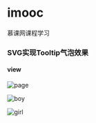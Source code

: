 # imooc
慕课网课程学习

### SVG实现Tooltip气泡效果

#### view

![page](http://oigrj4b52.bkt.clouddn.com/image/github/imooc/svg%E5%AE%9E%E7%8E%B0tooltip%E6%B0%94%E6%B3%A1/page.png)

![boy](http://oigrj4b52.bkt.clouddn.com/image/github/imooc/svg%E5%AE%9E%E7%8E%B0tooltip%E6%B0%94%E6%B3%A1/boy.jpeg)

![girl](http://oigrj4b52.bkt.clouddn.com/image/github/imooc/svg%E5%AE%9E%E7%8E%B0tooltip%E6%B0%94%E6%B3%A1/girl.jpeg)
